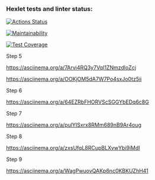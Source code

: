 ### Hexlet tests and linter status:
[![Actions Status](https://github.com/io681/java-project-61/workflows/hexlet-check/badge.svg)](https://github.com/io681/java-project-61/actions)

[![Maintainability](https://api.codeclimate.com/v1/badges/761d42c2ca0aac783eba/maintainability)](https://codeclimate.com/github/io681/java-project-61/maintainability)

[![Test Coverage](https://api.codeclimate.com/v1/badges/761d42c2ca0aac783eba/test_coverage)](https://codeclimate.com/github/io681/java-project-61/test_coverage)

Step 5

https://asciinema.org/a/7Arvi4RQ3y7VqI1ZNmzdloZcj

https://asciinema.org/a/OOKjOM5dA7W7Po4sxJo0tz5ii

Step 6

https://asciinema.org/a/64EZRbFHORVScSGGYbEDq6c8G

Step 7

https://asciinema.org/a/pulYISxrx8RMm689nB9Ar4oug

Step 8

https://asciinema.org/a/zxsUfqL8RCupBLXvwYbi9iMdI

Step 9

https://asciinema.org/a/WagPwuovQAKp6nc0KBKUZhH41
